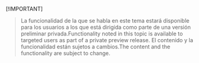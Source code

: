  [!IMPORTANT]
> <span data-ttu-id="e334e-101">La funcionalidad de la que se habla en este tema estará disponible para los usuarios a los que está dirigida como parte de una versión preliminar privada.</span><span class="sxs-lookup"><span data-stu-id="e334e-101">Functionality noted in this topic is available to targeted users as part of a private preview release.</span></span> <span data-ttu-id="e334e-102">El contenido y la funcionalidad están sujetos a cambios.</span><span class="sxs-lookup"><span data-stu-id="e334e-102">The content and the functionality are subject to change.</span></span> 
